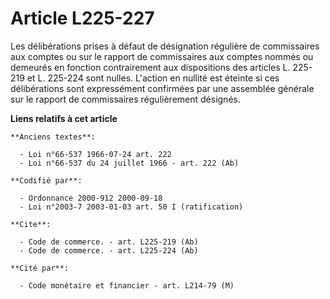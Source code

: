 # Article L225-227

Les délibérations prises à défaut de désignation régulière de commissaires aux comptes ou sur le rapport de commissaires aux
comptes nommés ou demeurés en fonction contrairement aux dispositions des articles L. 225-219 et L. 225-224 sont nulles.
L'action en nullité est éteinte si ces délibérations sont expressément confirmées par une assemblée générale sur le rapport
de commissaires régulièrement désignés.

**Liens relatifs à cet article**

	**Anciens textes**:

	  - Loi n°66-537 1966-07-24 art. 222
	  - Loi n°66-537 du 24 juillet 1966 - art. 222 (Ab)

	**Codifié par**:

	  - Ordonnance 2000-912 2000-09-18
	  - Loi n°2003-7 2003-01-03 art. 50 I (ratification)

	**Cite**:

	  - Code de commerce. - art. L225-219 (Ab)
	  - Code de commerce. - art. L225-224 (Ab)

	**Cité par**:

	  - Code monétaire et financier - art. L214-79 (M)
